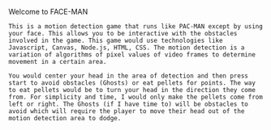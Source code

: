 Welcome to FACE-MAN

	This is a motion detection game that runs like PAC-MAN except by using your face. This allows you to be interactive with the obstacles involved in the game. This game would use technologies like Javascript, Canvas, Node.js, HTML, CSS. The motion detection is a variation of algorithms of pixel values of video frames to determine movement in a certain area.

    You would center your head in the area of detection and then press start to avoid obstacles (Ghosts) or eat pellets for points. The way to eat pellets would be to turn your head in the direction they come from. For simplicity and time, I would only make the pellets come from left or right. The Ghosts (if I have time to) will be obstacles to avoid which will require the player to move their head out of the motion detection area to dodge.